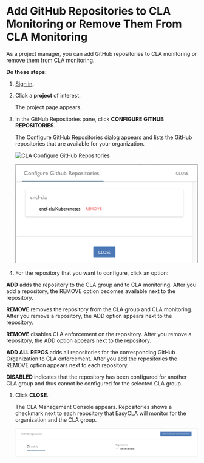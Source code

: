 # Add GitHub Repositories to CLA Monitoring or Remove Them From CLA Monitoring

As a project manager, you can add GitHub repositories to CLA monitoring or remove them from CLA monitoring.

**Do these steps:**

1. [Sign in](sign-in-to-the-cla-management-console.md).
2. Click a **project** of interest.

   The project page appears.

3. In the GitHub Repositories pane, click **CONFIGURE GITHUB REPOSITORIES**.

   The Configure GitHub Repositories dialog appears and lists the GitHub repositories that are available for your organization.

   ![CLA Configure GitHub Repositories](https://github.com/swatimayur/easycla/tree/f8284ff79352265f00c8ccaed9dc90f652f38cda/getting-started/.gitbook/assets/cla_configure-github-repo.png)

   ![CLA Configure GitHub Repositories](../../.gitbook/assets/cla-configure-github-repositories.png)

4. For the repository that you want to configure, click an option:

**ADD** adds the repository to the CLA group and to CLA monitoring. After you add a repository, the REMOVE option becomes available next to the repository.

**REMOVE** removes the repository from the CLA group and CLA monitoring. After you remove a repository, the ADD option appears next to the repository.

**REMOVE** disables CLA enforcement on the repository. After you remove a repository, the ADD option appears next to the repository.

**ADD ALL REPOS** adds all repositories for the corresponding GitHub Organization to CLA enforcement. After you add the repositories the REMOVE option appears next to each repository.

**DISABLED** indicates that the repository has been configured for another CLA group and thus cannot be configured for the selected CLA group.

1. Click **CLOSE**.

   The CLA Management Console appears. Repositories shows a checkmark next to each repository that EasyCLA will monitor for the organization and the CLA group.

   ![CLA GitHub Repositories](../../.gitbook/assets/cla-github-repositories.png)

